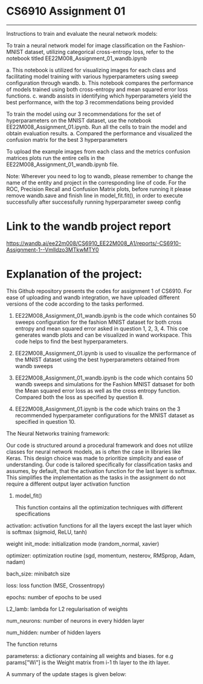 # CS6910 Assignment 01
----
Instructions to train and evaluate the neural network models:

To train a neural network model for image classification on the Fashion-MNIST dataset, utilizing categorical cross-entropy loss, refer to the notebook titled EE22M008_Assignment_01_wandb.ipynb

a. This notebook is utilized for visualizing images for each class and facilitating model training with various hyperparameters using sweep configuration through wandb.
b. This notebook compares the performance of models trained using both cross-entropy and mean squared error loss functions.
c. wandb assists in identifying which hyperparameters yield the best performance, with the top 3 recommendations being provided 

To train the model using our 3 recommendations for the set of hyperparameters on the MNIST dataset, use the notebook EE22M008_Assignment_01.ipynb. Run all the cells to train the model and obtain evaluation results.
a. Compared the performance and visualized the confusion matrix for the best 3 hyperparameters

To upload the example images from each class and the metrics confusion matrices plots run the entire cells in the  EE22M008_Assignment_01_wandb.ipynb file.

Note: Wherever you need to log to wandb, please remember to change the name of the entity and project in the corresponding line of code. For the ROC, Precision Recall and Confusion Matrix plots, before running it please remove wandb.save and finish line in model_fit.fit(), in order to execute successfully after successfully running hyperparameter sweep config

# Link to the wandb project report
https://wandb.ai/ee22m008/CS6910_EE22M008_A1/reports/-CS6910-Assignment-1--Vmlldzo3MTkwMTY0

# Explanation of the project:
This Github repository presents the codes for assignment 1 of CS6910. For ease of uploading and wandb integration, we have uploaded different versions of the code according to the tasks performed.

1. EE22M008_Assignment_01_wandb.ipynb is the code which containes 50 sweeps configuration for the fashion MNIST dataset for both cross entropy and mean squared error asked in question 1, 2, 3, 4. This coe generates wandb plots and can be visualized in wand workspace. This code helps to find the best hyperparameters.

2. EE22M008_Assignment_01.ipynb is used to visualize the performance of the MNIST dataset using the best hyperparameters obtained from wandb sweeps

3. EE22M008_Assignment_01_wandb.ipynb is the code which contains 50 wandb sweeps and simulations for the Fashion MNIST datsaset for both the Mean squared error loss as well as the cross entropy function. Compared both the loss as specified by question 8.

4. EE22M008_Assignment_01.ipynb is the code which trains on the 3 recommended hyperparameter configurations for the MNIST dataset as specified in question 10.

The Neural Networks training framework:

Our code is structured around a procedural framework and does not utilize classes for neural network models, as is often the case in libraries like Keras. This design choice was made to prioritize simplicity and ease of understanding. Our code is tailored specifically for classification tasks and assumes, by default, that the activation function for the last layer is softmax. This simplifies the implementation as the tasks in the assignment do not require a different output layer activation function

1. model_fit()

   This function contains all the optimization techniques with different specifications

activation: activation functions for all the layers except the last layer which is softmax 
 (sigmoid, ReLU, tanh)

weight init_mode: initialization mode 
 (random_normal, xavier)

optimizer: optimization routine 
 (sgd, momentum, nesterov, RMSprop, Adam, nadam)

bach_size: minibatch size

loss: loss function 
 (MSE, Crossentropy)

epochs: number of epochs to be used

L2_lamb: lambda for L2 regularisation of weights

num_neurons: number of neurons in every hidden layer

num_hidden: number of hidden layers

The function returns

parameterss: a dictionary containing all weights and biases. for e.g params["Wi"] is the Weight matrix from i-1 th layer to the ith layer.

A summary of the update stages is given below:

